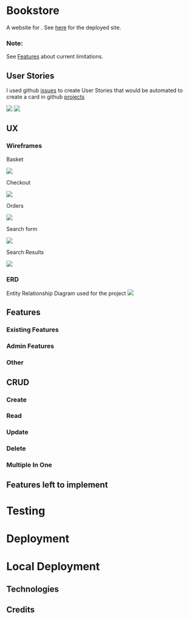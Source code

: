 # Bookstore
A website for  .
See [here]() for the deployed site.

### Note: 
See [Features](#features=left-to-implement) about current limitations.

## User Stories
I used github [issues](https://github.com/edenobrega/ecom-bookstore-5p/issues) to create User Stories that would be automated to create a card in github [projects](https://github.com/edenobrega/ecom-bookstore-5p/projects/1)

![](documentation/User%20Stories/issues_stories.png)
![](documentation/User%20Stories/projects_stories.png)
## UX

### Wireframes
Basket

![](documentation/wireframes/basket.png)


Checkout

![](documentation/wireframes/checkout_one.png)


Orders

![](documentation/wireframes/my_orders.png)


Search form

![](documentation/wireframes/search.png)


Search Results

![](documentation/wireframes/results.png)
### ERD
Entity Relationship Diagram used for the project
![](documentation/wireframes/ERD.png)
## Features

### Existing Features

### Admin Features

### Other

## CRUD

### Create

### Read

### Update

### Delete

### Multiple In One

## Features left to implement

# Testing

# Deployment

# Local Deployment

## Technologies

## Credits